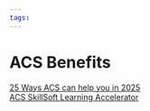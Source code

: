 ```yaml
---
tags:
---
```


# ACS Benefits

[25 Ways ACS can help you in 2025](https://membership.acs.org.au/member-insight/20252201-25-ways-ACS-can-help-you-in-2025.html?utm_source=acs&utm_medium=email&utm_campaign=acs_weekly&utm_content=National&customerID=undefined&deliveryName=DM_ACSWKLY_AF_P_22Jan25)  
[ACS SkillSoft Learning Accelerator](https://acs-preview.percipio.com/library)
